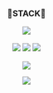 <div align="center">

<br>

<h3>🌵STACK🌵</h3>

  <!-- C++ -->
  <!-- <img src = "https://img.shields.io/badge/c++-00599C?style=for-the-badge&logo=c%2B%2B&logoColor=white"> -->
  
  <!-- python -->
  <img src = "https://img.shields.io/badge/python-3776AB?style=for-the-badge&logo=python&logoColor=white">

<br>
<br>

<!-- tensorflow -->
  <img src = "https://img.shields.io/badge/tensorflow-FF6F00?style=for-the-badge&logo=tensorflow&logoColor=white">
  <!-- KERAS -->
  <img src = "https://img.shields.io/badge/keras-D00000?style=for-the-badge&logo=keras&logoColor=white">
  <!-- scikitlearn -->
  <img src = "https://img.shields.io/badge/scikitlearn-F7931E?style=for-the-badge&logo=scikit-learn&logoColor=white">


<br>
<br>

  <!-- nginx -->
  <img src = "https://img.shields.io/badge/nginx-009639?style=for-the-badge&logo=nginx&logoColor=white">


<br>

![](https://github-readme-stats-gamma-navy.vercel.app/api?username=p-doeun&show_icons=true&count_private=true&theme=city_lights)
